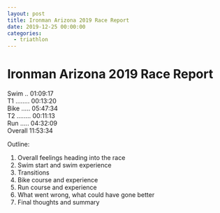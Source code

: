 ```yaml
---
layout: post
title: Ironman Arizona 2019 Race Report
date: 2019-12-25 00:00:00
categories:
  - triathlon
---
```


# Ironman Arizona 2019 Race Report

Swim .. 01:09:17<br>T1 ........ 00:13:20<br>Bike ..... 05:47:34<br>T2 ........ 00:11:13<br>Run ..... 04:32:09<br>Overall 11:53:34

Outline:

1. Overall feelings heading into the race
2. Swim start and swim experience
3. Transitions
4. Bike course and experience
5. Run course and experience
6. What went wrong, what could have gone better
7. Final thoughts and summary